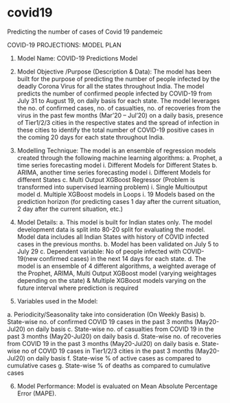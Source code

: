 # covid19
Predicting the number of cases of Covid 19 pandemeic

COVID-19 PROJECTIONS: MODEL PLAN


1.	Model Name: COVID-19 Predictions Model

2.	Model Objective /Purpose (Description & Data):
The model has been built for the purpose of predicting the number of people infected by the deadly Corona Virus for all the states throughout India. The model predicts the number of confirmed people infected by COVID-19 from July 31 to August 19, on daily basis for each state. 
The model leverages the no. of confirmed cases, no. of casualties, no. of recoveries from the virus in the past few months (Mar’20 – Jul’20) on a daily basis, presence of Tier1/2/3 cities in the respective states and the spread of infection in these cities to identify the total number of COVID-19 positive cases in the coming 20 days for each state throughout India.

3.	Modelling Technique:
The model is an ensemble of regression models created through the following machine learning algorithms:
a.	Prophet, a time series forecasting model
i.	Different Models for Different States
b.	ARIMA, another time series forecasting model
i.	Different Models for different States
c.	Multi Output XGBoost Regressor (Problem is transformed into supervised learning problem)
i.	Single Multioutput model 
d.	Multiple XGBoost models in Loops
i.	19 Models based on the prediction horizon (for predicting cases 1 day after the current situation, 2 day after the current situation, etc.) 

4.	Model Details:
a.	This model is built for Indian states only.  The model development data is split into 80-20 split for evaluating the model. Model data includes all Indian States with history of COVID infected cases in the previous months.
b.	Model has been validated on July 5 to July 29
c.	Dependent variable: No of people infected with COVID-19(new confirmed cases) in the next 14 days for each state.
d.	The model is an ensemble of 4 different algorithms, a weighted average of the Prophet, ARIMA, Multi Output XGBoost model (varying weightages depending on the state) & Multiple XGBoost models varying on the future interval where prediction is required




5.	Variables used in the Model:

a.	Periodicity/Seasonality take into consideration (On Weekly Basis)
b.	State-wise no. of confirmed COVID 19 cases in the past 3 months (May20-Jul20) on daily basis
c.	State-wise no. of casualties from COVID 19 in the past 3 months (May20-Jul20) on daily basis
d.	State-wise no. of recoveries from COVID 19 in the past 3 months (May20-Jul20) on daily basis
e.	State-wise no of COVID 19 cases in Tier1/2/3 cities in the past 3 months (May20-Jul20) on daily basis
f.	State-wise % of active cases as compared to cumulative cases
g.	State-wise % of deaths as compared to cumulative cases

6.	Model Performance:
Model is evaluated on Mean Absolute Percentage Error (MAPE).



